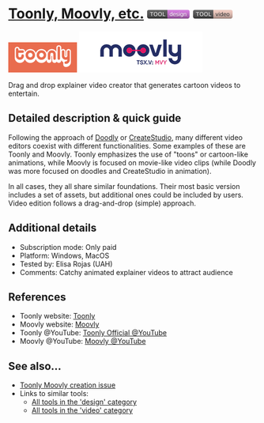 # [Toonly, Moovly, etc.](https://www.toonly.com/)  [<img src="images/design.png" align="bottom">](https://github.com/e-CLOSE/Toolbox/issues?q=label%3A01_TOOL+label%3Adesign) [<img src="images/video.png" align="bottom">](https://github.com/e-CLOSE/Toolbox/issues?q=label%3A01_TOOL+label%3Avideo)

![Toonly Logo](images/toonly.png)
![Moovly Logo](images/moovly.png)

Drag and drop explainer video creator that generates cartoon videos to entertain.


## Detailed description & quick guide

Following the approach of [Doodly](https://github.com/e-CLOSE/Toolbox/blob/main/Tools/Doodly.md) or [CreateStudio](https://github.com/e-CLOSE/Toolbox/blob/main/Tools/CreateStudio.md), many different video editors coexist with different functionalities. Some examples of these are Toonly and Moovly. Toonly emphasizes the use of "toons" or cartoon-like animations, while Moovly is focused on movie-like video clips (while Doodly was more focused on doodles and CreateStudio in animation).

In all cases, they all share similar foundations. Their most basic version includes a set of assets, but additional ones could be included by users.
Video edition follows a drag-and-drop (simple) approach.


## Additional details

- Subscription mode: Only paid
- Platform: Windows, MacOS
- Tested by: Elisa Rojas (UAH)
- Comments: Catchy animated explainer videos to attract audience


## References

- Toonly website: [Toonly](https://www.toonly.com/)
- Moovly website: [Moovly](https://www.moovly.com/)
- Toonly @YouTube: [Toonly Official @YouTube](https://www.youtube.com/channel/UCMwfRBNy1KM1rf2fBYbGSVg)
- Moovly @YouTube: [Moovly @YouTube](https://www.youtube.com/c/Moovly)


## See also...

- [Toonly Moovly creation issue](https://github.com/e-CLOSE/Toolbox/issues/87)
- Links to similar tools:
  - [All tools in the 'design' category](https://github.com/e-CLOSE/Toolbox/issues?q=label%3A01_TOOL+label%3Adesign)
  - [All tools in the 'video' category](https://github.com/e-CLOSE/Toolbox/issues?q=label%3A01_TOOL+label%3Avideo)
